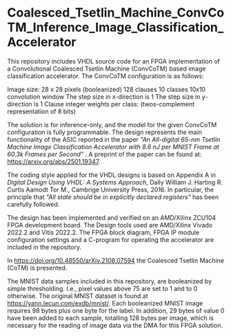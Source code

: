 # Coalesced_Tsetlin_Machine_ConvCoTM_Inference_Image_Classification_Accelerator

This repository includes VHDL source code for an FPGA implementation of a Convolutional Coalesced Tsetlin Machine (ConvCoTM) based image classification accelerator. The ConvCoTM configuration is as follows: 

Image size: 28 x 28 pixels (booleanized)
128 clauses
10 classes
10x10 convolution window
The step size in x-direction is 1
The step size in y-direction is 1
Clause integer weights per class: (twos-complement representation of 8 bits)

The solution is for inference-only, and the model for the given ConvCoTM configuration is fully programmable. The design represents the main functionality of the ASIC reported in the paper <i>"An All-digital 65-nm Tsetlin Machine Image Classification Accelerator with 8.6 nJ per MNIST Frame at 60.3k Frames per Second" </i>. A preprint of the paper can be found at: https://arxiv.org/abs/2501.19347.

The coding style applied for the VHDL designs is based on Appendix A in <i>Digital Design Using VHDL: A Systems Approach</i>, Dally William J. Harting R. Curtis Aamodt Tor M., Cambrige University Press, 2016. In particular, the principle that <i>"All state should be in explicitly declared registers"</i> has been carefully followed.

The design has been implemented and verified on an AMD/Xilinx ZCU104 FPGA development board. The Design tools used are AMD/Xilinx Vivado 2022.2 and Vitis 2022.2. The FPGA block diagram, FPGA IP module configuration settings and a C-program for operating the accelerator are included in the repository.

In https://doi.org/10.48550/arXiv.2108.07594 the Coalesced Tsetlin Machine (CoTM) is presented.

The MNIST data samples included in this repository, are booleanized by simple thresholding. I.e., pixel values above 75 are set to 1 and to 0 otherwise. The original MNIST dataset is found at https://yann.lecun.com/exdb/mnist/. Each booleanized MNIST image requires 98 bytes plus one byte for the label. In addition, 29 bytes of value 0 have been added to each sample, totalling 128 bytes per image, which is necessary for the reading of image data via the DMA for this FPGA solution.